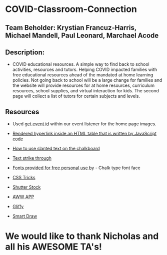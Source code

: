 # COVID-Classroom-Connection

## Team Beholder: Krystian Francuz-Harris, Michael Mandell, Paul Leonard, Marchael Acode

## Description: 
- COVID educational resources. A simple way to find back to school activities, resources and tutors. Helping COVID impacted families with free educational resources ahead of the mandated at home learning policies. Not going back to school will be a large change for families and the website will provide resources for at home resources, curriculum resources, school supplies, and virtual interaction for kids. The second page will collect a list of tutors for certain subjects and levels.


## Resources 
- Used [get event id](https://stackoverflow.com/questions/14422898/how-to-get-an-elements-id-from-event-target) within our event listener for the home page images.
- [Rendered hyperlink inside an HTML table that is written by JavaScript code](https://www.geeksforgeeks.org/how-to-create-a-link-in-javascript/) 

- [How to use slanted text on the chalkboard](https://codepen.io/danbrady/pen/pwzwWy/)
- [Text strike through](https://www.w3schools.com/cssref/pr_text_text-decoration.asp)
- [Fonts provided for free personal use by](http://www.kimberlygeswein.com/) - Chalk type font face
- [CSS Tricks](https://css-tricks.com/)
- [Shutter Stock](https://shutter.com)
- [AWW APP](http://www.awwapp.com)
- [Gliffy](https://go.gliffy.com/go/html5/launch)
- [Smart Draw](https://www.smartdraw.com/)


# We would like to thank Nicholas and all his AWESOME TA's!

